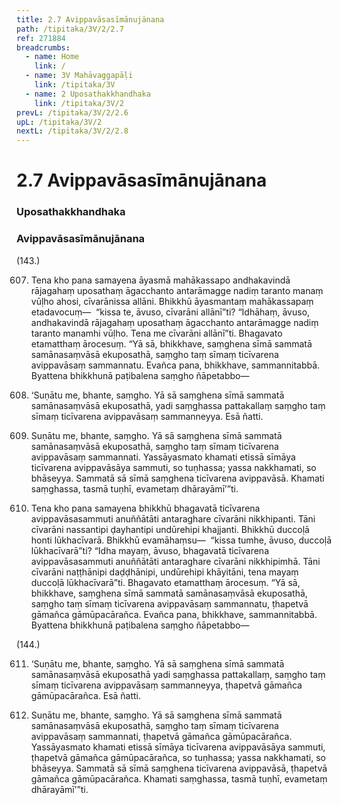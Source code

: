 ```yaml
---
title: 2.7 Avippavāsasīmānujānana
path: /tipitaka/3V/2/2.7
ref: 271884
breadcrumbs:
  - name: Home
    link: /
  - name: 3V Mahāvaggapāḷi
    link: /tipitaka/3V
  - name: 2 Uposathakkhandhaka
    link: /tipitaka/3V/2
prevL: /tipitaka/3V/2/2.6
upL: /tipitaka/3V/2
nextL: /tipitaka/3V/2/2.8
---
```


# 2.7 Avippavāsasīmānujānana

### Uposathakkhandhaka

### Avippavāsasīmānujānana

(143.)

607. Tena kho pana samayena āyasmā mahākassapo andhakavindā rājagahaṃ uposathaṃ āgacchanto antarāmagge nadiṃ taranto manaṃ vūḷho ahosi, cīvarānissa allāni. Bhikkhū āyasmantaṃ mahākassapaṃ etadavocuṃ—  “kissa te, āvuso, cīvarāni allānī”ti? “Idhāhaṃ, āvuso, andhakavindā rājagahaṃ uposathaṃ āgacchanto antarāmagge nadiṃ taranto manamhi vūḷho. Tena me cīvarāni allānī”ti. Bhagavato etamatthaṃ ārocesuṃ. “Yā sā, bhikkhave, saṃghena sīmā sammatā samānasaṃvāsā ekuposathā, saṃgho taṃ sīmaṃ ticīvarena avippavāsaṃ sammannatu. Evañca pana, bhikkhave, sammannitabbā. Byattena bhikkhunā paṭibalena saṃgho ñāpetabbo—

608. ‘Suṇātu me, bhante, saṃgho. Yā sā saṃghena sīmā sammatā samānasaṃvāsā ekuposathā, yadi saṃghassa pattakallaṃ saṃgho taṃ sīmaṃ ticīvarena avippavāsaṃ sammanneyya. Esā ñatti.

609. Suṇātu me, bhante, saṃgho. Yā sā saṃghena sīmā sammatā samānasaṃvāsā ekuposathā, saṃgho taṃ sīmaṃ ticīvarena avippavāsaṃ sammannati. Yassāyasmato khamati etissā sīmāya ticīvarena avippavāsāya sammuti, so tuṇhassa; yassa nakkhamati, so bhāseyya. Sammatā sā sīmā saṃghena ticīvarena avippavāsā. Khamati saṃghassa, tasmā tuṇhī, evametaṃ dhārayāmī’”ti.

610. Tena kho pana samayena bhikkhū bhagavatā ticīvarena avippavāsasammuti anuññātāti antaraghare cīvarāni nikkhipanti. Tāni cīvarāni nassantipi ḍayhantipi undūrehipi khajjanti. Bhikkhū duccoḷā honti lūkhacīvarā. Bhikkhū evamāhaṃsu—  “kissa tumhe, āvuso, duccoḷā lūkhacīvarā”ti? “Idha mayaṃ, āvuso, bhagavatā ticīvarena avippavāsasammuti anuññātāti antaraghare cīvarāni nikkhipimhā. Tāni cīvarāni naṭṭhānipi daḍḍhānipi, undūrehipi khāyitāni, tena mayaṃ duccoḷā lūkhacīvarā”ti. Bhagavato etamatthaṃ ārocesuṃ. “Yā sā, bhikkhave, saṃghena sīmā sammatā samānasaṃvāsā ekuposathā, saṃgho taṃ sīmaṃ ticīvarena avippavāsaṃ sammannatu, ṭhapetvā gāmañca gāmūpacārañca. Evañca pana, bhikkhave, sammannitabbā. Byattena bhikkhunā paṭibalena saṃgho ñāpetabbo—

(144.)

611. ‘Suṇātu me, bhante, saṃgho. Yā sā saṃghena sīmā sammatā samānasaṃvāsā ekuposathā yadi saṃghassa pattakallaṃ, saṃgho taṃ sīmaṃ ticīvarena avippavāsaṃ sammanneyya, ṭhapetvā gāmañca gāmūpacārañca. Esā ñatti.

612. Suṇātu me, bhante, saṃgho. Yā sā saṃghena sīmā sammatā samānasaṃvāsā ekuposathā, saṃgho taṃ sīmaṃ ticīvarena avippavāsaṃ sammannati, ṭhapetvā gāmañca gāmūpacārañca. Yassāyasmato khamati etissā sīmāya ticīvarena avippavāsāya sammuti, ṭhapetvā gāmañca gāmūpacārañca, so tuṇhassa; yassa nakkhamati, so bhāseyya. Sammatā sā sīmā saṃghena ticīvarena avippavāsā, ṭhapetvā gāmañca gāmūpacārañca. Khamati saṃghassa, tasmā tuṇhī, evametaṃ dhārayāmī’”ti.


